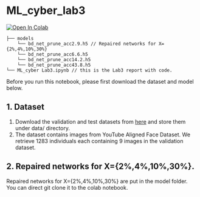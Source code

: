 # ML_cyber_lab3
[![Open In Colab](https://colab.research.google.com/assets/colab-badge.svg)](https://colab.research.google.com/drive/1Uz1xW3B4Thj40jUWmEQU6BCMcWhYnM4m?usp=sharing)
```
├── models
    └── bd_net_prune_acc2.9.h5 // Repaired networks for X={2%,4%,10%,30%}
    └── bd_net_prune_acc6.6.h5
    └── bd_net_prune_acc14.2.h5
    └── bd_net_prune_acc43.8.h5
└── ML_cyber Lab3.ipynb // this is the Lab3 report with code.
```
Before you run this notebook, please first download the dataset and model below.
## 1. Dataset
1. Download the validation and test datasets from [here](https://drive.google.com/drive/folders/13o2ybRJ1BkGUvfmQEeZqDo1kskyFywab?usp=sharing) and store them under data/ directory.
2. The dataset contains images from YouTube Aligned Face Dataset. We retrieve 1283 individuals each containing 9 images in the validation dataset.
## 2. Repaired networks for X={2%,4%,10%,30%}. 
Repaired networks for X={2%,4%,10%,30%} are put in the model folder. You can direct git clone it to the colab notebook.
